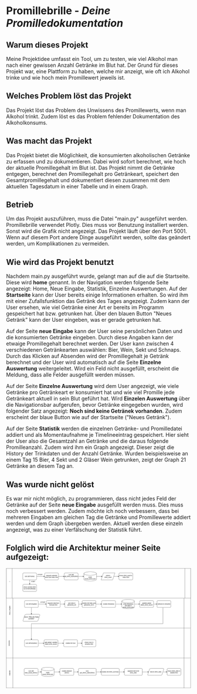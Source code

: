 #  Promillebrille - *Deine Promilledokumentation*

## Warum dieses Projekt
Meine Projektidee umfasst ein Tool, um zu testen, wie viel Alkohol man nach einer gewissen Anzahl Getränke im Blut hat.
Der Grund für dieses Projekt war, eine Plattform zu haben, welche mir anzeigt, wie oft ich Alkohol trinke und wie 
hoch mein Promillewert jeweils ist. 

## Welches Problem löst das Projekt
Das Projekt löst das Problem des Unwissens des Promillewerts, wenn man Alkohol trinkt. Zudem löst es das Problem
fehlender Dokumentation des Alkoholkonsums. 

## Was macht das Projekt
Das Projekt bietet die Möglichkeit, die konsumierten alkoholischen Getränke zu erfassen und zu dokumentieren. Dabei
wird sofort berechnet, wie hoch der aktuelle Promillegehalt im Blut ist. Das Projekt nimmt die Getränke entgegen, 
berechnet den Promillegehalt pro Getränkeart, speichert den Gesamtpromillegehalt und dokumentiert diesen zusammen mit dem 
aktuellen Tagesdatum in einer Tabelle und in einem Graph. 

## Betrieb
Um das Projekt auszuführen, muss die Datei "main.py" ausgeführt werden. Promillebrille verwendet Plotly. Dies muss vor Benutzung 
installiert werden. Sonst wird die Grafik nicht angezeigt. Das Projekt läuft über den Port 5001. 
Wenn auf diesem Port andere Dinge ausgeführt werden, sollte das geändert werden, um Komplikationen zu vermeiden.

## Wie wird das Projekt benutzt
Nachdem main.py ausgeführt wurde, gelangt man auf die auf die Startseite. Diese wird **home** genannt. 
In der Navigation werden folgende Seite angezeigt: Home, Neue Eingabe, Statistik, Einzelne Auswertungen. 
Auf der **Startseite** kann der User bereits einige Informationen erhalten. So wird ihm mit einer Zufallsfunktion das Getränk des Tages angezeigt. 
Zudem kann der User ersehen, wie viel Getränke einer Art er bereits im Programm gespeichert hat bzw. getrunken hat. 
Über den blauen Button "Neues Getränk" kann der User eingeben, was er gerade getrunken hat. 

Auf der Seite **neue Eingabe** kann der User seine persönlichen Daten und die konsumierten Getränke eingeben. Durch diese Angaben kann der etwaige Promillegehalt
berechnet werden. Der User kann zwischen 4 verschiedenen Getränkearten auswählen: Bier, Wein, Sekt und Schnaps. Durch das Klicken auf Absenden wird der
Promillegehalt je Getränk berechnet und der User wird automatisch auf die Seite **Einzelne Auswertung** weitergeleitet. Wird ein Feld nicht ausgefüllt, erscheint die Meldung, dass alle Felder ausgefüllt werden müssen.  

Auf der Seite **Einzelne Auswertung** wird dem User angezeigt, wie viele Getränke pro Getränkeart er konsumiert hat und wie viel Promille jede Getränkeart aktuell in sein Blut geführt hat. Wird **Einzelen Auswertung** über die Navigationsbar aufgerufen, bevor Getränke eingegeben wurden, wird folgender Satz angezeigt: **Noch sind keine Getränek vorhanden**. Zudem erscheint der blaue Button wie auf der Startseite ("Neues Getränk"). 

Auf der Seite **Statistik** werden die einzelnen Getränke- und Promilledatei addiert und als Momentaufnahme je Timelineeintrag gespeichert. Hier sieht der User also die Gesamtzahl an Getränke und die daraus folgende Promilleanzahl. Zudem wird ihm ein Graph angezeigt. Dieser zeigt die History der Trinkdaten und der Anzahl Getränke. Wurden beispielsweise an einem Tag 15 Bier, 4 Sekt und 2 Gläser Wein getrunken, zeigt der Graph 21 Getränke an diesem Tag an. 


## Was wurde nicht gelöst
Es war mir nicht möglich, zu programmieren, dass nicht jedes Feld der Getränke auf der Seite **neue Eingabe** ausgefüllt werden muss. Dies muss noch verbessert werden. Zudem möchte ich noch verbessern, dass bei mehreren Eingaben am gleichen Tag die Getränke und Promillewerte addiert werden und dem Graph übergeben werden. Aktuell werden diese einzeln angezeigt, was zu einer Verfälschung der Statistik führt. 

## Folglich wird die Architektur meiner Seite aufgezeigt:

![Architektur](static/architektur.png)

